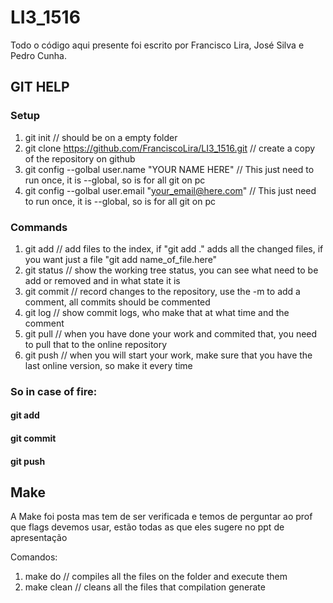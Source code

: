 # LI3_1516

Todo o código aqui presente foi escrito por Francisco Lira, José Silva e Pedro Cunha. 


## GIT HELP

### Setup

1. git init  // should be on a empty folder
2. git clone https://github.com/FranciscoLira/LI3_1516.git  // create a copy of the repository on github
3. git config --golbal user.name "YOUR NAME HERE"  // This just need to run once, it is --global, so is for all git on pc
4. git config --golbal user.email "your_email@here.com" // This just need to run once, it is --global, so is for all git on pc

### Commands

1. git add // add files to the index, if "git add ." adds all the changed files, if you want just a file "git add name_of_file.here"
2. git status // show the working tree status, you can see what need to be add or removed and in what state it is
3. git commit // record changes to the repository, use the -m to add a comment, all commits should be commented
4. git log // show commit logs, who make that at what time and the comment
5. git pull // when you have done your work and commited that, you need to pull that to the online repository
6. git push // when you will start your work, make sure that you have the last online version, so make it every time


### So in case of fire:
#### git add
#### git commit 
#### git push

## Make

A Make foi posta mas tem de ser verificada e temos de perguntar ao prof que flags devemos usar, estão todas as que eles sugere no ppt de apresentação

Comandos:

1. make do // compiles all the files on the folder and execute them
2. make clean // cleans all the files that compilation generate